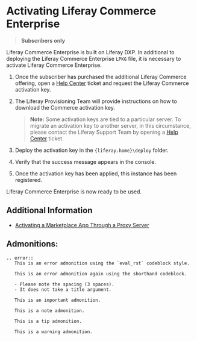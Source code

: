 # Activating Liferay Commerce Enterprise

> **Subscribers only**

Liferay Commerce Enterprise is built on Liferay DXP. In additional to deploying the Liferay Commerce Enterprise `LPKG` file, it is necessary to activate Liferay Commerce Enterprise.

1. Once the subscriber has purchased the additional Liferay Commerce offering, open a [Help Center](https://liferay-support.zendesk.com/agent/) ticket and request the Liferay Commerce activation key.
1. The Liferay Provisioning Team will provide instructions on how to download the Commerce activation key.

    > **Note:** Some activation keys are tied to a particular server. To migrate an activation key to another server, in this circumstance, please contact the Liferay Support Team by opening a [Help Center](https://liferay-support.zendesk.com/agent/) ticket.

1. Deploy the activation key in the `{liferay.home}\deploy` folder.
1. Verify that the success message appears in the console.
1. Once the activation key has been applied, this instance has been registered.

Liferay Commerce Enterprise is now ready to be used.

## Additional Information

* [Activating a Marketplace App Through a Proxy Server](https://help.liferay.com/hc/en-us/articles/360018427391)

## Admonitions:

```eval_rst
.. error::
   This is an error admonition using the `eval_rst` codeblock style.
```

```error::
   This is an error admonition again using the shorthand codeblock.

   - Please note the spacing (3 spaces).
   - It does not take a title argument.
```

```important::
   This is an important admonition.
```

```note::
   This is a note admonition.
```

```tip::
   This is a tip admonition.
```

```warning::
   This is a warning admonition.
```